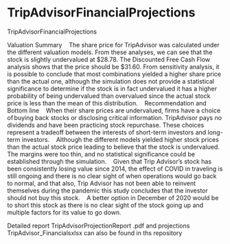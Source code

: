 # TripAdvisorFinancialProjections
TripAdvisorFinancialProjections

Valuation Summary 
 
The share price for TripAdvisor was calculated under the different valuation models. From these analyses, we can see that the stock is slightly undervalued at $28.78. The Discounted Free Cash Flow analysis shows that the price should be $31.60. From sensitivity analysis, it is possible to conclude that most combinations yielded a higher share price than the actual one, although the simulation does not provide a statistical significance to determine if the stock is in fact undervalued it has a higher probability of being undervalued than overvalued since the actual stock price is less than the mean of this distribution. 
 
Recommendation and Bottom line 
 
When their share prices are undervalued, firms have a choice of buying back stocks or disclosing critical information. TripAdvisor pays no dividends and have been practicing stock repurchase. These choices represent a tradeoff between the interests of short-term investors and long-term investors. 
 
Although the different models yielded higher stock prices than the actual stock price leading to believe that the stock is undervalued. The margins were too thin, and no statistical significance could be established through the simulation. 
 
Given that Trip Advisor’s stock has been consistently losing value since 2014, the effect of COVID in traveling is still ongoing and there is no clear sight of when operations would go back to normal, and that also, Trip Advisor has not been able to reinvent themselves during the pandemic this study concludes that the investor should not buy this stock. 
 
A better option in December of 2020 would be to short this stock as there is no clear sight of the stock going up and multiple factors for its value to go down. 

Detailed report  TripAdvisorProjectionReport .pdf and projections TripAdvisor_Financialsxlsx can also be found in ths repository
